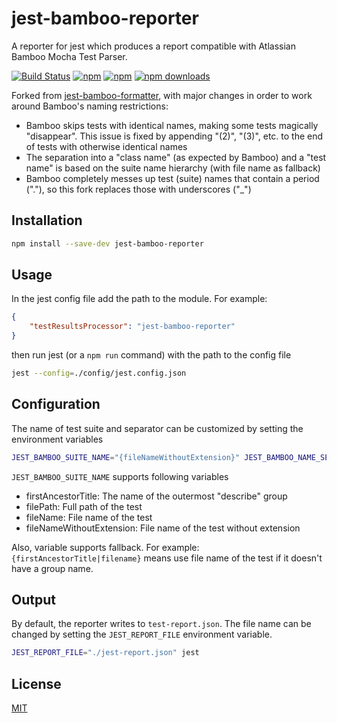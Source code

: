 # jest-bamboo-reporter

A reporter for jest which produces a report compatible with Atlassian Bamboo Mocha Test Parser.

[![Build Status](https://travis-ci.org/CHECK24/jest-bamboo-reporter.svg?branch=master)](https://travis-ci.org/CHECK24/jest-bamboo-reporter)
[![npm](https://img.shields.io/npm/v/jest-bamboo-reporter.svg?style=flat-square)](https://www.npmjs.com/package/jest-bamboo-reporter)
[![npm](https://img.shields.io/david/CHECK24/jest-bamboo-reporter.svg?style=flat-square)](https://www.npmjs.com/package/jest-bamboo-reporter)
[![npm downloads](https://img.shields.io/npm/dt/jest-bamboo-reporter.svg?style=flat-square)](https://www.npmjs.com/package/jest-bamboo-reporter)

Forked from [jest-bamboo-formatter](https://github.com/adalbertoteixeira/jest-bamboo-formatter), with major changes in order to work around Bamboo's naming restrictions:

* Bamboo skips tests with identical names, making some tests magically "disappear". This issue is fixed by appending "(2)", "(3)", etc. to the end of tests with otherwise identical names
* The separation into a "class name" (as expected by Bamboo) and a "test name" is based on the suite name hierarchy (with file name as fallback)
* Bamboo completely messes up test (suite) names that contain a period ("."), so this fork replaces those with underscores ("_")

## Installation

~~~sh
npm install --save-dev jest-bamboo-reporter
~~~

## Usage

In the jest config file add the path to the module. For example:

~~~json
{
    "testResultsProcessor": "jest-bamboo-reporter"
}
~~~

then run jest (or a `npm run` command) with the path to the config file

~~~sh
jest --config=./config/jest.config.json
~~~

## Configuration

The name of test suite and separator can be customized by setting the environment variables

~~~sh
JEST_BAMBOO_SUITE_NAME="{fileNameWithoutExtension}" JEST_BAMBOO_NAME_SEPARATOR=" >> " jest
~~~

`JEST_BAMBOO_SUITE_NAME` supports following variables
- firstAncestorTitle: The name of the outermost "describe" group
- filePath: Full path of the test
- fileName: File name of the test
- fileNameWithoutExtension: File name of the test without extension

Also, variable supports fallback. For example: 
`{firstAncestorTitle|filename}` means use file name of the test if it doesn't have a group name.

## Output

By default, the reporter writes to `test-report.json`. The file name can be changed by setting the `JEST_REPORT_FILE` environment variable.

~~~sh
JEST_REPORT_FILE="./jest-report.json" jest
~~~

## License

[MIT](https://github.com/CHECK24/jest-bamboo-reporter/blob/master/LICENSE)
